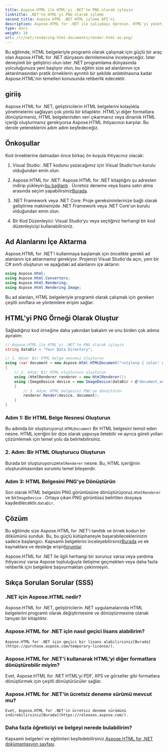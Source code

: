 ```yaml
---
title: Aspose.HTML ile HTML'yi .NET'te PNG olarak işleyin
linktitle: .NET'te HTML'yi PNG olarak işleme
second_title: Aspose.HTML .NET HTML işleme API'si
description: Aspose.HTML for .NET ile çalışmayı öğrenin. HTML'yi yönetin, çeşitli formatlara dönüştürün ve daha fazlasını yapın. Bu kapsamlı eğitime dalın!
type: docs
weight: 10
url: /tr/net/rendering-html-documents/render-html-as-png/
---
```


Bu eğitimde, HTML belgeleriyle programlı olarak çalışmak için güçlü bir araç olan Aspose.HTML for .NET dünyasını derinlemesine inceleyeceğiz. İster deneyimli bir geliştirici olun ister .NET programlama dünyasında yolculuğunuza yeni başlıyor olun, bu eğitim size ad alanlarının içe aktarılmasından pratik örneklerin ayrıntılı bir şekilde anlatılmasına kadar Aspose.HTML'nin temelleri konusunda rehberlik edecektir.

## giriiş

Aspose.HTML for .NET, geliştiricilerin HTML belgelerini kolaylıkla yönetmelerini sağlayan çok yönlü bir kitaplıktır. HTML'yi diğer formatlara dönüştürmeniz, HTML belgelerinden veri çıkarmanız veya dinamik HTML içeriği oluşturmanız gerekiyorsa Aspose.HTML ihtiyacınızı karşılar. Bu derste yeteneklerini adım adım keşfedeceğiz.

## Önkoşullar

Kod örneklerine dalmadan önce birkaç ön koşula ihtiyacınız olacak:

1. Visual Studio: .NET kodunu yazacağımız için Visual Studio'nun kurulu olduğundan emin olun.

2.  Aspose.HTML for .NET: Aspose.HTML for .NET kitaplığını şu adresten indirip yükleyin:[bu bağlantı](https://releases.aspose.com/html/net/) . Ücretsiz deneme veya lisans satın alma arasında seçim yapabilirsiniz[Burada](https://purchase.aspose.com/buy).

3. .NET Framework veya .NET Core: Proje gereksinimlerinize bağlı olarak geliştirme makinenizde .NET Framework veya .NET Core'un kurulu olduğundan emin olun.

4. Bir Kod Düzenleyici: Visual Studio'yu veya seçtiğiniz herhangi bir kod düzenleyiciyi kullanabilirsiniz.

## Ad Alanlarını İçe Aktarma

Aspose.HTML for .NET'i kullanmaya başlamak için öncelikle gerekli ad alanlarını içe aktarmamız gerekiyor. Projenizi Visual Studio'da açın, yeni bir C# sınıfı oluşturun ve aşağıdaki ad alanlarını içe aktarın:

```csharp
using Aspose.Html;
using Aspose.Html.Converters;
using Aspose.Html.Rendering;
using Aspose.Html.Rendering.Image;
```

Bu ad alanları, HTML belgeleriyle programlı olarak çalışmak için gereken çeşitli sınıflara ve yöntemlere erişim sağlar.

## HTML'yi PNG Örneği Olarak Oluştur

Sağladığınız kod örneğine daha yakından bakalım ve onu birden çok adıma ayıralım:

```csharp
// Aspose.HTML ile HTML'yi .NET'te PNG olarak işleyin
string dataDir = "Your Data Directory";

// 1. Adım: Bir HTML belge nesnesi oluşturun
using (var document = new Aspose.Html.HTMLDocument("<style>p { color: green; }</style><p>my first paragraph</p>", @"c:\work\"))
{
    // 2. Adım: Bir HTML oluşturucu oluşturun
    using (HtmlRenderer renderer = new HtmlRenderer())
    using (ImageDevice device = new ImageDevice(dataDir + @"document_out.png"))
    {
        // 3. Adım: HTML belgesini PNG'ye dönüştürün
        renderer.Render(device, document);
    }
}
```

### Adım 1: Bir HTML Belge Nesnesi Oluşturun

 Bu adımda bir oluşturuyoruz.`HTMLDocument` Bir HTML belgesini temsil eden nesne. HTML içeriğini bir dize olarak yapıcıya iletebilir ve ayrıca göreli yolları çözümlemek için temel yolu da belirtebilirsiniz.

### 2. Adım: Bir HTML Oluşturucu Oluşturun

 Burada bir oluşturuyoruz`HtmlRenderer` nesne. Bu, HTML içeriğinin oluşturulmasından sorumlu temel bileşendir. 

### Adım 3: HTML Belgesini PNG'ye Dönüştürün

 Son olarak HTML belgesini PNG görüntüsüne dönüştürüyoruz.`HtmlRenderer` ve bir`ImageDevice` . Ortaya çıkan PNG görüntüsü belirtilen dosyaya kaydedilecektir.`dataDir`.

## Çözüm

Bu eğitimde size Aspose.HTML for .NET'i tanıttık ve örnek kodun bir dökümünü sunduk. Bu, bu güçlü kütüphaneyle başarabileceklerinizin sadece başlangıcı. Kapsamlı belgelerini inceleyebilirsiniz[Burada](https://reference.aspose.com/html/net/) ve ek kaynaklara ve desteğe erişin[forumlar](https://forum.aspose.com/).

Aspose.HTML for .NET ile ilgili herhangi bir sorunuz varsa veya yardıma ihtiyacınız varsa Aspose topluluğuyla iletişime geçmekten veya daha fazla rehberlik için belgelere başvurmaktan çekinmeyin.

## Sıkça Sorulan Sorular (SSS)

### .NET için Aspose.HTML nedir?
   Aspose.HTML for .NET, geliştiricilerin .NET uygulamalarında HTML belgelerini programlı olarak değiştirmesine ve dönüştürmesine olanak tanıyan bir kitaplıktır.

### Aspose.HTML for .NET için nasıl geçici lisans alabilirim?
    Aspose.HTML for .NET için geçici bir lisans alabilirsiniz[Burada](https://purchase.aspose.com/temporary-license/).

### Aspose.HTML for .NET'i kullanarak HTML'yi diğer formatlara dönüştürebilir miyim?
   Evet, Aspose.HTML for .NET HTML'yi PDF, XPS ve görseller gibi formatlara dönüştürmek için çeşitli dönüştürücüler sağlar.

### Aspose.HTML for .NET'in ücretsiz deneme sürümü mevcut mu?
    Evet, Aspose.HTML for .NET'in ücretsiz deneme sürümünü indirebilirsiniz[Burada](https://releases.aspose.com/).

### Daha fazla öğreticiyi ve belgeyi nerede bulabilirim?
   Kapsamlı belgeleri ve eğitimleri keşfedebilirsiniz.[Aspose.HTML for .NET dokümantasyon sayfası](https://reference.aspose.com/html/net/).